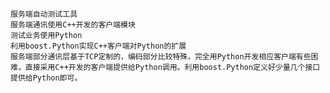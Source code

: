 	服务端自动测试工具
	服务端通讯使用C++开发的客户端模块
	测试业务使用Python
	利用boost.Python实现C++客户端对Python的扩展
	服务端部分通讯层基于TCP定制的，编码部分比较特殊，完全用Python开发相应客户端有些困难，直接采用C++开发的客户端提供给Python调用。利用boost.Python定义好少量几个接口提供给Python即可。
